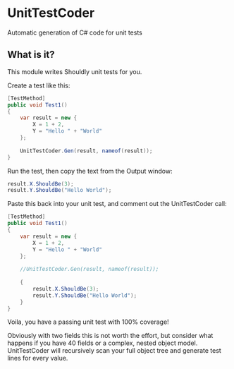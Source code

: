# UnitTestCoder
Automatic generation of C# code for unit tests

## What is it?

This module writes Shouldly unit tests for you.

Create a test like this:

``` C#
[TestMethod]
public void Test1()
{
    var result = new {
        X = 1 + 2,
        Y = "Hello " + "World"
    };
    
    UnitTestCoder.Gen(result, nameof(result));   
}
```

Run the test, then copy the text from the Output window:

``` C#
result.X.ShouldBe(3);
result.Y.ShouldBe("Hello World");
```

Paste this back into your unit test, and comment out the UnitTestCoder call:

``` C#
[TestMethod]
public void Test1()
{
    var result = new {
        X = 1 + 2,
        Y = "Hello " + "World"
    };
    
    //UnitTestCoder.Gen(result, nameof(result));  
    
    {
        result.X.ShouldBe(3);
        result.Y.ShouldBe("Hello World");
    }
}
```

Voila, you have a passing unit test with 100% coverage!

Obviously with two fields this is not worth the effort, but consider what happens if you have 40 fields or a complex, nested object model. UnitTestCoder will recursively scan your full object tree and generate test lines for every value.

